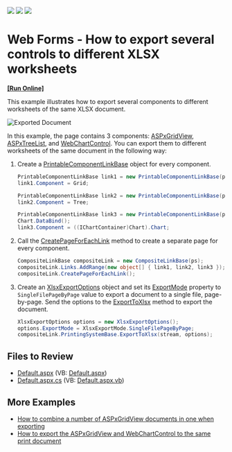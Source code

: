 <!-- default badges list -->
![](https://img.shields.io/endpoint?url=https://codecentral.devexpress.com/api/v1/VersionRange/128540062/13.1.4%2B)
[![](https://img.shields.io/badge/Open_in_DevExpress_Support_Center-FF7200?style=flat-square&logo=DevExpress&logoColor=white)](https://supportcenter.devexpress.com/ticket/details/E3626)
[![](https://img.shields.io/badge/📖_How_to_use_DevExpress_Examples-e9f6fc?style=flat-square)](https://docs.devexpress.com/GeneralInformation/403183)
<!-- default badges end -->

# Web Forms - How to export several controls to different XLSX worksheets
<!-- run online -->
**[[Run Online]](https://codecentral.devexpress.com/e3626/)**
<!-- run online end -->

This example illustrates how to export several components to different worksheets of the same XLSX document.

![Exported Document](exported-document.gif)

In this example, the page contains 3 components: [ASPxGridView](https://docs.devexpress.com/AspNet/DevExpress.Web.ASPxGridView), [ASPxTreeList](https://docs.devexpress.com/AspNet/DevExpress.Web.ASPxTreeList.ASPxTreeList), and [WebChartControl](https://docs.devexpress.com/AspNet/DevExpress.XtraCharts.Web.WebChartControl). You can export them to different worksheets of the same document in the following way:

1. Create a [PrintableComponentLinkBase](https://docs.devexpress.com/CoreLibraries/DevExpress.XtraPrintingLinks.PrintableComponentLinkBase) object for every component.

    ```cs
    PrintableComponentLinkBase link1 = new PrintableComponentLinkBase(ps);
    link1.Component = Grid;

    PrintableComponentLinkBase link2 = new PrintableComponentLinkBase(ps);
    link2.Component = Tree;

    PrintableComponentLinkBase link3 = new PrintableComponentLinkBase(ps);
    Chart.DataBind();
    link3.Component = ((IChartContainer)Chart).Chart;
    ```

2. Call the [CreatePageForEachLink](https://docs.devexpress.com/CoreLibraries/DevExpress.XtraPrintingLinks.CompositeLinkBase.CreatePageForEachLink) method to create a separate page for every component.

    ```cs
    CompositeLinkBase compositeLink = new CompositeLinkBase(ps);
    compositeLink.Links.AddRange(new object[] { link1, link2, link3 });
    compositeLink.CreatePageForEachLink();
    ```

3. Create an [XlsxExportOptions](https://docs.devexpress.com/CoreLibraries/DevExpress.XtraPrinting.XlsExportOptions) object and set its [ExportMode](https://docs.devexpress.com/CoreLibraries/DevExpress.XtraPrinting.XlsExportOptions.ExportMode) property to `SingleFilePageByPage` value to export a document to a single file, page-by-page. Send the options to the [ExportToXlsx](https://docs.devexpress.com/CoreLibraries/DevExpress.XtraPrinting.PrintingSystemBase.ExportToXlsx(System.IO.Stream-DevExpress.XtraPrinting.XlsxExportOptions)) method to export the document.

    ```cs
    XlsxExportOptions options = new XlsxExportOptions();
    options.ExportMode = XlsxExportMode.SingleFilePageByPage;
    compositeLink.PrintingSystemBase.ExportToXlsx(stream, options);
    ```


## Files to Review

* [Default.aspx](./CS/WebSite/Default.aspx) (VB: [Default.aspx](./VB/WebSite/Default.aspx))
* [Default.aspx.cs](./CS/WebSite/Default.aspx.cs) (VB: [Default.aspx.vb](./VB/WebSite/Default.aspx.vb))

## More Examples

* [How to combine a number of ASPxGridView documents in one when exporting](https://www.devexpress.com/Support/Center/p/E1535)
* [How to export the ASPxGridView and WebChartControl to the same print document](https://www.devexpress.com/Support/Center/p/E2226)
